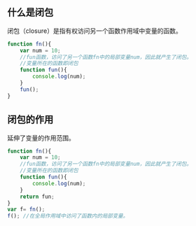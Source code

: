 ## 什么是闭包

闭包（closure）是指有权访问另一个函数作用域中变量的函数。

```javascript
function fn(){
    var num = 10;
    //fun函数，访问了另一个函数fn中的局部变量num，因此就产生了闭包。
    //变量所在的函数即闭包
    function fun(){
        console.log(num);
    }
    fun();
}
```

## 闭包的作用

延伸了变量的作用范围。

```javascript
function fn(){
    var num = 10;
    //fun函数，访问了另一个函数fn中的局部变量num，因此就产生了闭包。
    //变量所在的函数即闭包
    function fun(){
        console.log(num);
    }
    return fun;
}
var f= fn();
f(); //在全局作用域中访问了函数内的局部变量。
```

